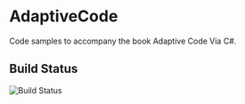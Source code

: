AdaptiveCode
============

Code samples to accompany the book Adaptive Code Via C#.

## Build Status
![Build Status](https://ci.appveyor.com/api/projects/status/github/garymcleanhall/AdaptiveCode)